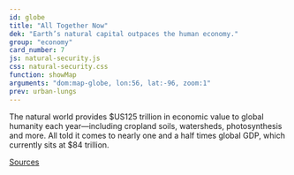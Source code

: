 ```yaml
---
id: globe
title: "All Together Now"
dek: "Earth’s natural capital outpaces the human economy."
group: "economy"
card_number: 7
js: natural-security.js
css: natural-security.css
function: showMap
arguments: "dom:map-globe, lon:56, lat:-96, zoom:1"
prev: urban-lungs
---
```

<div class="map" id="map-globe"></div>

The natural world provides $US125 trillion in economic value to global humanity each year—including cropland soils, watersheds, photosynthesis and more. All told it comes to nearly one and a half times global GDP, which currently sits at $84 trillion.

[Sources](/references/)
